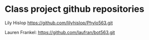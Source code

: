 # Class project github repositories 
Lily Hislop https://github.com/lilyhislop/Phylo563.git

Lauren Frankel: https://github.com/laufran/bot563.git
